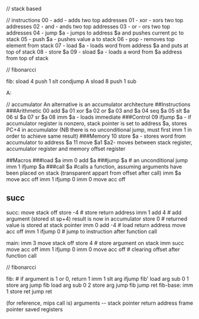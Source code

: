 // stack based

// instructions
00 - add - adds two top addresses
01 - xor - xors two top addresses
02 - and - ands two top addresses
03 - or - ors two top addresses
04 - jump $a - jumps to address $a and pushes current pc to stack
05 - push $a - pushes value a to stack
06 - pop - removes top element from stack
07 - load $a - loads word from address $a and puts at top of stack
08 - store $a
09 - sload $a - loads a word from $a address from top of stack

// fibonarcci

fib:
sload 4
push 1
slt
condjump A
sload 8
push 1
sub

A:



// accumulator
An alternative is an accumulator architecture
##Instructions
###Arithmetic
00 add \$a
01 xor \$a
02 or \$a
03 and \$a
04 seq \$a
05 slt \$a
06 sl \$a
07 sr \$a
08 imm \$a - loads immediate 
###Control
09 ifjump \$a - if accumulator register is nonzero, stack pointer is set to address \$a, stores PC+4 in accumulator (NB there is no unconditional jump, must first imm 1 in order to achieve same result)
###Memory
10 store \$a - stores word from accumulator to address \$a
11 move \$a1 \$a2- moves between stack register, accumulator register and memory offset register


##Macros
###load \$a
imm 0
add $a
###jump \$a
\# an unconditional jump
imm 1
ifjump \$a
###call \$a 
\#calls a function, assuming arguments have been placed on stack (transparent appart from offset after call)
imm \$a
move acc off
imm 1
ifjump 0
imm 0
move acc off

## succ
succ:
move stack off
store -4 # store return address
imm 1
add 4 # add argument (stored st sp+4) result is now in accumulator
store 0 # returned value is stored at stack pointer
imm 0
add -4 # load return address
move acc off
imm 1
ifjump 0 # jump to instruction after function call

main:
imm 3
move stack off
store 4 # store argument on stack
imm succ
move acc off
imm 1
ifjump 0
imm 0
move acc off # clearing offset after function call

// fibonarcci

fib:
\# if argument is 1 or 0, return 1
imm 1
slt arg
ifjump fib'
load arg
sub 0 1
store arg
jump fib
load arg
sub 0 2
store arg
jump fib
jump ret
fib-base:
imm 1
store ret
jump ret

(for reference, mips call is)
arguments
-- stack pointer
return address
frame pointer
saved registers
